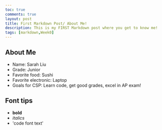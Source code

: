```yaml
---
toc: true
comments: true
layout: post
title: First Markdown Post/ About Me!
description: This is my FIRST Markdown post where you get to know me!
tags: [markdown,Week0]
---
```


## About Me
- Name: Sarah Liu
- Grade: Junior
- Favorite food: Sushi
- Favorite electronic: Laptop
- Goals for CSP: Learn code, get good grades, excel in AP exam!

## Font tips
-  **bold**
- *italics*
- 'code font text'
